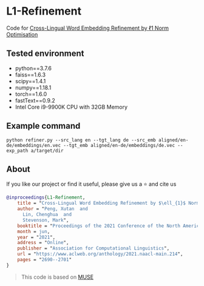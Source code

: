 # L1-Refinement
Code for [Cross-Lingual Word Embedding Refinement by ℓ1 Norm Optimisation](https://www.aclweb.org/anthology/2021.naacl-main.214/) 



## Tested environment
- python==3.7.6
- faiss==1.6.3
- scipy==1.4.1
- numpy==1.18.1
- torch==1.6.0
- fastText==0.9.2
- Intel Core i9-9900K CPU with 32GB Memory



## Example command
```python refiner.py --src_lang en --tgt_lang de --src_emb aligned/en-de/embeddings/en.vec --tgt_emb aligned/en-de/embeddings/de.vec --exp_path a/target/dir```


## About
If you like our project or find it useful, please give us a :star: and cite us
```bib
@inproceedings{L1-Refinement,
    title = "Cross-Lingual Word Embedding Refinement by $\ell_{1}$ Norm Optimisation",
    author = "Peng, Xutan  and
      Lin, Chenghua  and
      Stevenson, Mark",
    booktitle = "Proceedings of the 2021 Conference of the North American Chapter of the Association for Computational Linguistics: Human Language Technologies",
    month = jun,
    year = "2021",
    address = "Online",
    publisher = "Association for Computational Linguistics",
    url = "https://www.aclweb.org/anthology/2021.naacl-main.214",
    pages = "2690--2701"
}
```

> This code is based on [MUSE](https://github.com/facebookresearch/MUSE)

